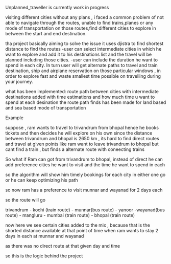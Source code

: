 Unplanned_traveller is currently work in progress

visiting different cities without any plans , i faced a common problem of not able to navigate through the routes, unable to find trains,planes or any mode of transportation on those routes,find different cities to explore in between the start and end destination.

tha project basically aiming to solve the issue
it uses djistra to find shortest distance to find the routes
 -user can select intermediate cities in which he want to explore and add it to his destinations list and the travel will be planned including those cities.
 -user can include the duration he want to spend in each city.
 In turn user will get alternate paths to travel and train destination, ship and airplane reservation on those particular windows , in order to explore fast and waste smallest time possible on 
 travelling during your journey.

what has been implemented:
route path between cities with intermediate destinations added with time estimations and how much time u want to spend at each desination
the route  path finds has been made for land based and sea based mode of transportation 

Example

suppose , ram wants to travel to trivandrum from bhopal
hence he books tickets and then decides he will explore on his own
since the distance between trivandrum and bhopal is 2650 km , its hard to find direct routes and travel at given points 
like ram want to leave trivandrum to bhopal but cant find a train , but finds a alternate route with coneecting trains 

So what if Ram can got from trivandrum to bhopal, instead of direct 
he can add preference cities he want to visit and the time he want to spend in each 

so the algorithm will show him timely bookings for each city in either one go or he can keep optimizing his path

so now ram has a preference to visit munnar and wayanad for 2 days each 

so the route will go

trivandrum  - kochi (train route) - munnar(bus route) - yanoor -wayanad(bus route) - mangluru - mumbai (train route) - bhopal (train route)

now here we see certain cities added to the mix , because that is the shorted distance available at that point of time when ram wants to stay 2 days in each at munnar and wayanad

as there was no direct route at that given day and time

so this is the logic behind the project

